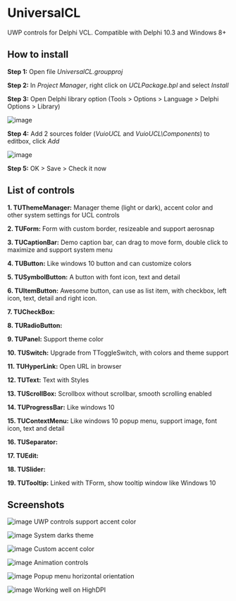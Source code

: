 # UniversalCL
UWP controls for Delphi VCL. Compatible with Delphi 10.3 and Windows 8+

## How to install

**Step 1:** Open file *UniversalCL.groupproj*

**Step 2:** In *Project Manager*, right click on *UCLPackage.bpl* and select *Install*

**Step 3:** Open Delphi library option (Tools > Options > Language > Delphi Options > Library)

![image](https://2.bp.blogspot.com/-RkP2bDqb82g/XSH1pCgmR3I/AAAAAAAAAZo/g5D8m6nTVJErcLi062pc2HcSAd6izzbkQCK4BGAYYCw/s1600/Howtoinstall1.png)

**Step 4:** Add 2 sources folder (*VuioUCL* and *VuioUCL\Components*) to editbox, click *Add*

![image](https://3.bp.blogspot.com/-PM93WZDl0hE/XSH1wDkn2mI/AAAAAAAAAZw/0RhcDtAHJuE7KIPpM9tC3ogvXHMzasyEACK4BGAYYCw/s1600/Howtoinstall2.png)

**Step 5:** OK > Save > Check it now

## List of controls

**1. TUThemeManager:** Manager theme (light or dark), accent color and other system settings for UCL controls

**2. TUForm:** Form with custom border, resizeable and support aerosnap

**3. TUCaptionBar:** Demo caption bar, can drag to move form, double click to maximize and support system menu

**4. TUButton:** Like windows 10 button and can customize colors

**5. TUSymbolButton:** A button with font icon, text and detail

**6. TUItemButton:** Awesome button, can use as list item, with checkbox, left icon, text, detail and right icon.

**7. TUCheckBox:**

**8. TURadioButton:**

**9. TUPanel:** Support theme color

**10. TUSwitch:** Upgrade from TToggleSwitch, with colors and theme support

**11. TUHyperLink:** Open URL in browser

**12. TUText:** Text with Styles

**13. TUScrollBox:** Scrollbox without scrollbar, smooth scrolling enabled

**14. TUProgressBar:** Like windows 10

**15. TUContextMenu:** Like windows 10 popup menu, support image, font icon, text and detail

**16. TUSeparator:**

**17. TUEdit:**

**18. TUSlider:**

**19. TUTooltip:** Linked with TForm, show tooltip window like Windows 10

## Screenshots

![image](https://2.bp.blogspot.com/-Ujgv4l5Igl4/XULOQezo8AI/AAAAAAAAAbg/HqQy4ir-Gh47X4EQYjA0SOULqGsPX1gAQCK4BGAYYCw/s1600/1.png)
UWP controls support accent color

![image](https://4.bp.blogspot.com/-K8cPYw1FJjs/XULOQRSaZFI/AAAAAAAAAbk/AHVIz2ks-Z8PLH8uiq5dGJWY_wN-BgiEACK4BGAYYCw/s1600/2.png)
System darks theme

![image](https://4.bp.blogspot.com/-G0cMPj83o0k/XULOQVqWmuI/AAAAAAAAAbo/YBlgUd-zpxcjSJsxHOZ-8wLvFdauk8ydACK4BGAYYCw/s1600/3.png)
Custom accent color

![image](https://3.bp.blogspot.com/-G7uWqXDHZIk/XULOQa1hyyI/AAAAAAAAAbs/6Rq-1p3WldY-12QEXMKs0uBTVecHRWK6wCK4BGAYYCw/s1600/4.png)
Animation controls

![image](https://4.bp.blogspot.com/-aLIjV50i5Zc/XULOQcjOw1I/AAAAAAAAAbw/epeDGmUBEwAuHrjqPzysHlEDFAgdjJSsACK4BGAYYCw/s1600/5.png)
Popup menu horizontal orientation

![image](https://2.bp.blogspot.com/-8f8c4f334Ok/XULObL5dBCI/AAAAAAAAAb4/DvSLJd8dC3EoBGRZ4Dv8DsFIbybg9YdZQCK4BGAYYCw/s1600/6.png)
Working well on HighDPI
